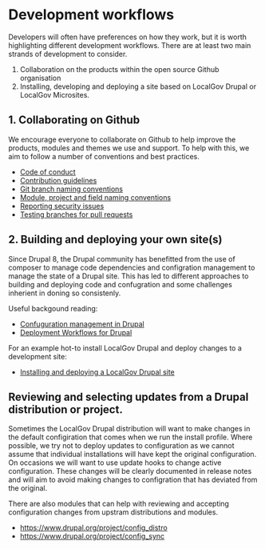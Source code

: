 # Development workflows

Developers will often have preferences on how they work, but it is worth highlighting different development workflows. 
There are at least two main strands of development to consider.

1. Collaboration on the products within the open source Github organisation 
2. Installing, developing and deploying a site based on LocalGov Drupal or LocalGov Microsites. 

## 1. Collaborating on Github

We encourage everyone to collaborate on Github to help improve the products, modules and themes we use and support. 
To help with this, we aim to follow a number of conventions and best practices.

 - [Code of conduct](https://localgovdrupal.org/resources/code-conduct)
 - [Contribution guidelines](https://github.com/localgovdrupal/localgov/blob/2.x/CONTRIBUTING.md)
 - [Git branch naming conventions](https://github.com/localgovdrupal/localgov/wiki/Git-branch-naming-conventions)
 - [Module, project and field naming conventions](https://github.com/localgovdrupal/localgov/wiki/Naming-conventions)
 - [Reporting security issues](https://github.com/localgovdrupal/localgov/wiki/Security)
 - [Testing branches for pull requests](https://github.com/localgovdrupal/localgov/wiki/Testing-branches-and-PRs)

## 2. Building and deploying your own site(s)

Since Drupal 8, the Drupal community has benefitted from the use of composer to manage code dependencies and configration management to manage the state of a Drupal site. This has led to different approaches to building and deploying code and confugration and some challenges inherient in doning so consistenly. 

Useful backgound reading: 

 - [Confuguration management in Drupal](https://www.drupal.org/docs/configuration-management)
 - [Deployment Workflows for Drupal](https://drupalize.me/topic/deployment-workflows) 

For an example hot-to install LocalGov Drupal and deploy changes to a development site: 
 -  [Installing and deploying a LocalGov Drupal site](/workflows/installing-deploying-lgd)

## Reviewing and selecting updates from a Drupal distribution or project.

Sometimes the LocalGov Drupal distribution will want to make changes in the default configiration that comes when we run the install profile. 
Where possible, we try not to deploy updates to configuration as we cannot assume that individual installations will have kept the original configuration. On occasions we will want to use update hooks to change active configuration. These changes will be clearly documented in release notes and will aim to avoid making changes to configration that has deviated from the original.

There are also modules that can help with reviewing and accepting configuration changes from upstram distributions and modules.

 - https://www.drupal.org/project/config_distro
 - https://www.drupal.org/project/config_sync
